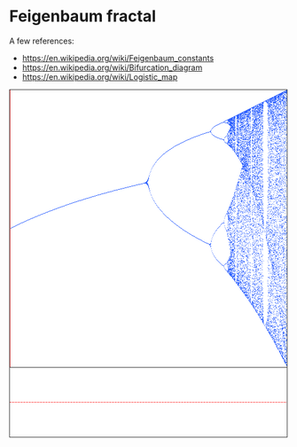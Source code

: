 # Feigenbaum fractal

A few references:
* https://en.wikipedia.org/wiki/Feigenbaum_constants
* https://en.wikipedia.org/wiki/Bifurcation_diagram
* https://en.wikipedia.org/wiki/Logistic_map

![Feigenbaum](feigenbaum_anim.gif)
